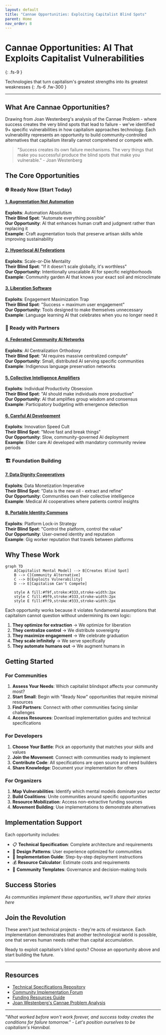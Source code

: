 ```yaml
---
layout: default
title: "Cannae Opportunities: Exploiting Capitalist Blind Spots"
parent: Home
nav_order: 8
---
```


# Cannae Opportunities: AI That Exploits Capitalist Vulnerabilities
{: .fs-9 }

Technologies that turn capitalism's greatest strengths into its greatest weaknesses
{: .fs-6 .fw-300 }

---

## What Are Cannae Opportunities?

Drawing from Joan Westenberg's analysis of the Cannae Problem - where success creates the very blind spots that lead to failure - we've identified 9+ specific vulnerabilities in how capitalism approaches technology. Each vulnerability represents an opportunity to build community-controlled alternatives that capitalism literally cannot comprehend or compete with.

> "Success creates its own failure mechanisms. The very things that make you successful produce the blind spots that make you vulnerable." - Joan Westenberg

## The Core Opportunities

### 🌐 Ready Now (Start Today)

#### [1. Augmentation Not Automation](augmentation-not-automation)
**Exploits**: Automation Absolutism  
**Their Blind Spot**: "Automate everything possible"  
**Our Opportunity**: AI that enhances human craft and judgment rather than replacing it  
**Example**: Craft augmentation tools that preserve artisan skills while improving sustainability

#### [2. Hyperlocal AI Federations](hyperlocal-ai)
**Exploits**: Scale-or-Die Mentality  
**Their Blind Spot**: "If it doesn't scale globally, it's worthless"  
**Our Opportunity**: Intentionally unscalable AI for specific neighborhoods  
**Example**: Community garden AI that knows your exact soil and microclimate

#### [3. Liberation Software](liberation-software)
**Exploits**: Engagement Maximization Trap  
**Their Blind Spot**: "Success = maximum user engagement"  
**Our Opportunity**: Tools designed to make themselves unnecessary  
**Example**: Language learning AI that celebrates when you no longer need it

### 🤝 Ready with Partners

#### [4. Federated Community AI Networks](federated-ai-networks)
**Exploits**: AI Centralization Orthodoxy  
**Their Blind Spot**: "AI requires massive centralized compute"  
**Our Opportunity**: Small, distributed AI serving specific communities  
**Example**: Indigenous language preservation networks

#### [5. Collective Intelligence Amplifiers](collective-intelligence)
**Exploits**: Individual Productivity Obsession  
**Their Blind Spot**: "AI should make individuals more productive"  
**Our Opportunity**: AI that amplifies group wisdom and consensus  
**Example**: Participatory budgeting with emergence detection

#### [6. Careful AI Development](careful-ai-development)
**Exploits**: Innovation Speed Cult  
**Their Blind Spot**: "Move fast and break things"  
**Our Opportunity**: Slow, community-governed AI deployment  
**Example**: Elder care AI developed with mandatory community review periods

### 🏗️ Foundation Building

#### [7. Data Dignity Cooperatives](data-dignity-cooperatives)
**Exploits**: Data Monetization Imperative  
**Their Blind Spot**: "Data is the new oil - extract and refine"  
**Our Opportunity**: Communities own their collective intelligence  
**Example**: Medical AI cooperatives where patients control insights

#### [8. Portable Identity Commons](portable-identity)
**Exploits**: Platform Lock-in Strategy  
**Their Blind Spot**: "Control the platform, control the value"  
**Our Opportunity**: User-owned identity and reputation  
**Example**: Gig worker reputation that travels between platforms

## Why These Work

```mermaid
graph TD
    A[Capitalist Mental Model] --> B[Creates Blind Spot]
    B --> C[Community Alternative]
    C --> D[Exploits Vulnerability]
    D --> E[Capitalism Can't Compete]
    
    style A fill:#f9f,stroke:#333,stroke-width:2px
    style C fill:#9f9,stroke:#333,stroke-width:2px
    style E fill:#ff9,stroke:#333,stroke-width:2px
```

Each opportunity works because it violates fundamental assumptions that capitalism cannot question without undermining its own logic:

1. **They optimize for extraction** → We optimize for liberation
2. **They centralize control** → We distribute sovereignty  
3. **They maximize engagement** → We celebrate graduation
4. **They scale infinitely** → We serve specifically
5. **They automate humans out** → We augment humans in

## Getting Started

### For Communities

1. **Assess Your Needs**: Which capitalist blindspot affects your community most?
2. **Start Small**: Begin with "Ready Now" opportunities that require minimal resources
3. **Find Partners**: Connect with other communities facing similar challenges
4. **Access Resources**: Download implementation guides and technical specifications

### For Developers

1. **Choose Your Battle**: Pick an opportunity that matches your skills and values
2. **Join the Movement**: Connect with communities ready to implement
3. **Contribute Code**: All specifications are open source and need builders
4. **Share Knowledge**: Document your implementation for others

### For Organizers

1. **Map Vulnerabilities**: Identify which mental models dominate your sector
2. **Build Coalitions**: Unite communities around specific opportunities
3. **Resource Mobilization**: Access non-extractive funding sources
4. **Movement Building**: Use implementations to demonstrate alternatives

## Implementation Support

Each opportunity includes:
- 📋 **Technical Specification**: Complete architecture and requirements
- 🎨 **Design Patterns**: User experience optimized for communities
- 🔧 **Implementation Guide**: Step-by-step deployment instructions
- 💰 **Resource Calculator**: Estimate costs and requirements
- 🤝 **Community Templates**: Governance and decision-making tools

## Success Stories

*As communities implement these opportunities, we'll share their stories here*

## Join the Revolution

These aren't just technical projects - they're acts of resistance. Each implementation demonstrates that another technological world is possible, one that serves human needs rather than capital accumulation.

Ready to exploit capitalism's blind spots? Choose an opportunity above and start building the future.

---

## Resources

- [Technical Specifications Repository](https://github.com/myceliary/specifications)
- [Community Implementation Forum](https://forum.myceliary.org)
- [Funding Resources Guide](/resources/funding)
- [Joan Westenberg's Cannae Problem Analysis](https://www.youtube.com/watch?v=BOepYPGJDfE)

---

*"What worked before won't work forever, and success today creates the conditions for failure tomorrow." - Let's position ourselves to be capitalism's Hannibal.*
